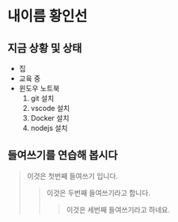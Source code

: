 # 내이름 황인선 

## 지금 상황 및 상태

- 집
- 교육 중
- 윈도우 노트북
    1. git 설치
    2. vscode 설치
    3. Docker 설치
    4. nodejs 설치

## 들여쓰기를 연습해 봅시다

> 이것은 첫번째 들여쓰기 입니다.
>   > 이것은 두번째 들여쓰기라고 합니다.
>   >   > 이것은 세번째 들여쓰기라고 하네요.